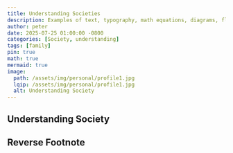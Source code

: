 ```yaml
---
title: Understanding Societies
description: Examples of text, typography, math equations, diagrams, flowcharts, pictures, videos, and more.
author: peter
date: 2025-07-25 01:00:00 -0800
categories: [Society, understanding]
tags: [family]
pin: true
math: true
mermaid: true
image:
  path: /assets/img/personal/profile1.jpg
  lqip: /assets/img/personal/profile1.jpg
  alt: Understanding Society
---
```


## Understanding Society


## Reverse Footnote

[^footnote]: The footnote source
[^fn-nth-2]: The 2nd footnote source
